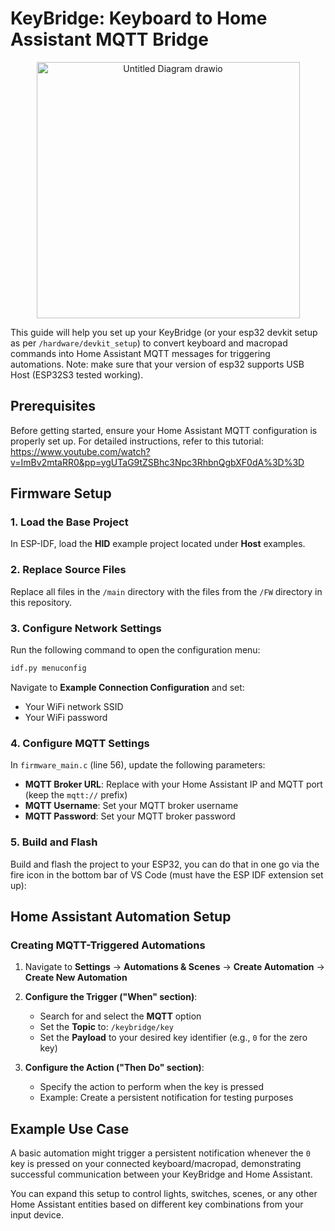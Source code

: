 # KeyBridge: Keyboard to Home Assistant MQTT Bridge
<p align="center">
  <img width="421" height="410" alt="Untitled Diagram drawio" src="https://github.com/user-attachments/assets/68ae9a1e-cb8d-4bdf-9eef-5706d07371ea" />
</p>

This guide will help you set up your KeyBridge (or your esp32 devkit setup as per `/hardware/devkit_setup`) to convert keyboard and macropad commands into Home Assistant MQTT messages for triggering automations.
Note: make sure that your version of esp32 supports USB Host (ESP32S3 tested working).

## Prerequisites

Before getting started, ensure your Home Assistant MQTT configuration is properly set up. For detailed instructions, refer to this tutorial: https://www.youtube.com/watch?v=ImBv2mtaRR0&pp=ygUTaG9tZSBhc3Npc3RhbnQgbXF0dA%3D%3D

## Firmware Setup

### 1. Load the Base Project
In ESP-IDF, load the **HID** example project located under **Host** examples.

### 2. Replace Source Files
Replace all files in the `/main` directory with the files from the `/FW` directory in this repository.

### 3. Configure Network Settings
Run the following command to open the configuration menu:
```bash
idf.py menuconfig
```
Navigate to **Example Connection Configuration** and set:
- Your WiFi network SSID
- Your WiFi password

### 4. Configure MQTT Settings
In `firmware_main.c` (line 56), update the following parameters:
- **MQTT Broker URL**: Replace with your Home Assistant IP and MQTT port (keep the `mqtt://` prefix)
- **MQTT Username**: Set your MQTT broker username
- **MQTT Password**: Set your MQTT broker password

### 5. Build and Flash
Build and flash the project to your ESP32, you can do that in one go via the fire icon in the bottom bar of VS Code (must have the ESP IDF extension set up):

## Home Assistant Automation Setup

### Creating MQTT-Triggered Automations

1. Navigate to **Settings** → **Automations & Scenes** → **Create Automation** → **Create New Automation**

2. **Configure the Trigger ("When" section)**:
   - Search for and select the **MQTT** option
   - Set the **Topic** to: `/keybridge/key`
   - Set the **Payload** to your desired key identifier (e.g., `0` for the zero key)

3. **Configure the Action ("Then Do" section)**:
   - Specify the action to perform when the key is pressed
   - Example: Create a persistent notification for testing purposes

## Example Use Case

A basic automation might trigger a persistent notification whenever the `0` key is pressed on your connected keyboard/macropad, demonstrating successful communication between your KeyBridge and Home Assistant.

You can expand this setup to control lights, switches, scenes, or any other Home Assistant entities based on different key combinations from your input device.
